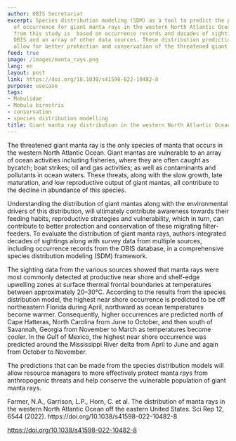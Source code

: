 ```yaml
---
author: OBIS Secretariat
excerpt: Species distribution modeling (SDM) as a tool to predict the probability
  of occurrence for giant manta rays in the western North Atlantic Ocean. The data
  from this study is  based on occurrence records and decades of sighting data from
  OBIS and an array of other data sources. These distribution predictions will ultimately
  allow for better protection and conservation of the threatened giant manta ray.
feed: true
image: /images/manta_rays.png
lang: en
layout: post
link: https://doi.org/10.1038/s41598-022-10482-8
purpose: usecase
tags:
- Mobulidae
- Mobula birostris
- conservation
- species distribution modelling
title: Giant manta ray distribution in the western North Atlantic Ocean
---
```


<p>The threatened giant manta ray is the only species of manta that occurs in the western North Atlantic Ocean. Giant mantas are vulnerable to an array of ocean activities including fisheries, where they are often caught as bycatch; boat strikes; oil and gas activities; as well as contaminants and pollutants in ocean waters. These threats, along with the slow growth, late maturation, and low reproductive output of giant mantas, all contribute to the decline in abundance of this species. 

Understanding the distribution of giant mantas along with the environmental drivers of this distribution, will ultimately contribute awareness towards their feeding habits, reproductive strategies and vulnerability, which in turn, can contribute to better protection and conservation of these migrating filter-feeders.  To evaluate the distribution of giant manta rays, authors integrated decades of sightings along with survey data from multiple sources, including occurrence records from the OBIS database, in a comprehensive species distribution modeling (SDM) framework. 

The sighting data from the various sources showed that manta rays were most commonly detected at productive near shore and shelf-edge upwelling zones at surface thermal frontal boundaries at temperatures between approximately 20–30°C. According to the results from the species distribution model, the highest near shore occurrence is predicted to be off northeastern Florida during April,  northward as ocean temperatures become warmer. Consequently, higher occurrences are predicted north of Cape Hatteras, North Carolina from June to October, and then south of Savannah, Georgia from November to March as temperatures become cooler. In the Gulf of Mexico, the highest near shore occurrence was predicted around the Mississippi River delta from April to June and again from October to November.

The predictions that can be made from the species distribution models will allow resource managers to more effectively protect manta rays from anthropogenic threats and help conserve the vulnerable population of giant manta rays.</p>

<p>Farmer, N.A., Garrison, L.P., Horn, C. et al. The distribution of manta rays in the western North Atlantic Ocean off the eastern United States. Sci Rep 12, 6544 (2022). https://doi.org/10.1038/s41598-022-10482-8</p>

https://doi.org/10.1038/s41598-022-10482-8